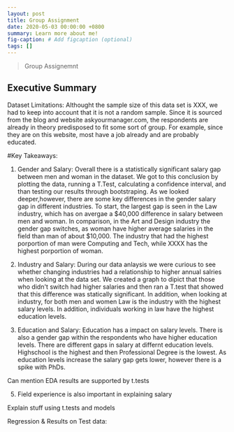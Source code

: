 ```yaml
---
layout: post
title: Group Assignment
date: 2020-05-03 00:00:00 +0800
summary: Learn more about me!
fig-caption: # Add figcaption (optional)
tags: []
---
```


> Group Assignemnt

## Executive Summary

Dataset Limitations:
  Althought the sample size of this data set is XXX, we had to keep into account that it is not a random sample. Since it is sourced from the blog and website askyourmanager.com, the respondents are already in theory predisposed to fit some sort of group. For example, since they are on this website, most have a job already and are probably educated. 

#Key Takeaways:
  1. Gender and Salary: Overall there is a statistically significant salary gap between men and woman in the dataset. We got to this conclusion by plotting the data, running a T.Test, calculating a confidence interval, and than testing our results through bootstraping. 
  As we looked deeper,however, there are some key differences in the gender salary gap in different industries. To start, the largest gap is seen in the Law industry, which has on avergae a $40,000 difference in salary between men and woman. In comparison, in the Art and Design industry the gender gap switches, as woman have higher average salaries in the field than man of about $10,000. 
  The industry that had the highest porportion of man were Computing and Tech, while XXXX has the highest porportion of woman. 

  3. Industry and Salary: During our data anlaysis we were curious to see whether changing industries had a relationship to higher annual salries when looking at the data set. We created a graph to dipict that those who didn't switch had higher salaries and then ran a T.test that showed that this difference was statically significant. 
  In addition, when looking at industry, for both men and women Law is the industry with the highest salary levels. In addition, individuals working in law have the highest education levels. 
  
  3. Education and Salary: Education has a impact on salary levels. There is also a gender gap within the respondents who have higher education levels. 
There are different gaps in salary at differnt education levels. Highschool is the highest and then Professional Degree is the lowest. As education levels increase the salary gap gets lower, however there is a spike with PhDs.



Can mention EDA results are supported by t.tests


5. Field experience is also important in explaining salary


Explain stuff using t.tests and models


Regression & Results on Test data:



